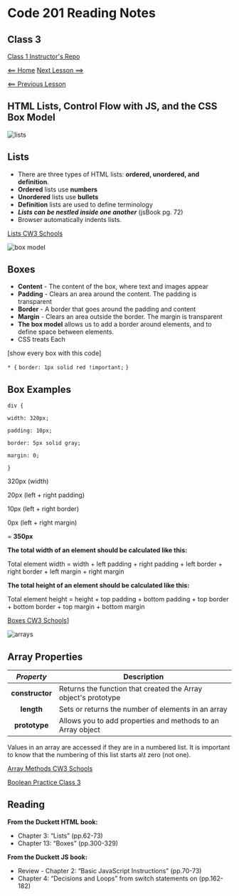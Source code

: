 # Code 201 Reading Notes

## Class 3 

[Class 1 Instructor's Repo](https://github.com/codefellows/seattle-201n21/tree/master/class-01)

[<== Home](README.md) [Next Lesson ==>](class-04.md)

[<== Previous Lesson](class-02.md)

## HTML Lists, Control Flow with JS, and the CSS Box Model

![lists](https://www.mactale.com/images/css-li-styling-techniques/list-markers.jpg)

## Lists 

+ There are three types of HTML lists: **ordered, unordered, and definition**.
+ **Ordered** lists use **numbers**
+ **Unordered** lists use **bullets**
+ **Definition** lists are used to define terminology
+  ***Lists can be nestled inside one another*** (jsBook pg. 72)
+ Browser automatically indents lists. 


[Lists CW3 Schools](https://www.w3schools.com/css/css_list.asp)

![box model](https://iq.opengenus.org/content/images/2020/03/css_box_model.png)

## Boxes

+ **Content** - The content of the box, where text and images appear
+ **Padding** - Clears an area around the content. The padding is transparent
+ **Border** - A border that goes around the padding and content
+ **Margin** - Clears an area outside the border. The margin is transparent
+ **The box model** allows us to add a border around elements, and to define space between elements. 
+ CSS treats Each 

[show every box with this code]

`* {`
   `border: 1px solid red !important;`
`}`

## Box Examples
`div {`

  `width: 320px;`

  `padding: 10px;`

  `border: 5px solid gray;`

  `margin: 0;`

`}`


 320px (width)

 20px (left + right padding)

 10px (left + right border)

 0px (left + right margin)

= **350px**

**The total width of an element should be calculated like this:**

Total element width = width + left padding + right padding + left border + right border + left margin + right margin

**The total height of an element should be calculated like this:**

Total element height = height + top padding + bottom padding + top border + bottom border + top margin + bottom margin

[Boxes CW3 Schools](https://www.w3schools.com/css/css_boxmodel.asp)]

![arrays](https://miro.medium.com/max/1006/1*HJY_2vNKkNkqRQhLZcYlyg.png)

## Array Properties

| ***Property*** | Description | 
|  :----: |  ----  |   
|  **constructor**  | Returns the function that created the Array object's prototype  | 
|  **length**  | Sets or returns the number of elements in an array  |
|  **prototype**  | Allows you to add properties and methods to an Array object  |

Values in an array are accessed if they are in a numbered list. It is important to know that the numbering of this list starts a\t zero (not one).

[Array Methods CW3 Schools](https://www.w3schools.com/jsref/jsref_obj_array.asp) 

[Boolean Practice Class 3](https://github.com/codefellows/seattle-201n21/blob/master/class-03/boolean-practice.md)

## Reading

**From the Duckett HTML book:**

- Chapter 3: “Lists” (pp.62-73)
- Chapter 13: “Boxes” (pp.300-329)

**From the Duckett JS book:**

- Review - Chapter 2: “Basic JavaScript Instructions” (pp.70-73)
- Chapter 4: “Decisions and Loops” from switch statements on (pp.162-182)
